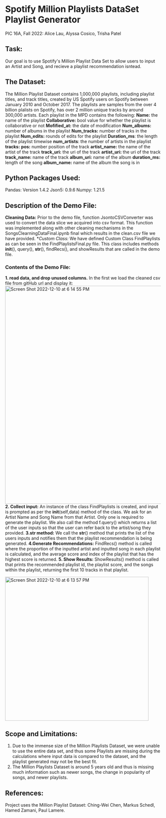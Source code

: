 # Spotify Million Playlists DataSet Playlist Generator
PIC 16A, Fall 2022: Alice Lau, Alyssa Cosico, Trisha Patel

## Task:
Our goal is to use Spotify's Million Playlist Data Set to allow users to input an Artist and Song, and recieve a playlist recommendation isntead. 

## The Dataset:
The Million Playlist Dataset contains 1,000,000 playlists, including playlist titles, and track titles, created by US Spotify users on Spotify between January 2010 and October 2017. The playlists are samples from the over 4 billion plalists on Spotify, has over 2 million unique tracks by around 300,000 artists. 
Each playlist in the MPD contains the following: 
  **Name:** the name of the playlist
  **Collaborative:** bool value for whether the playlist is collaborative or not
  **Mofified_at:** the date of modification
  **Num_albums:** number of albums in the playlist
  **Num_tracks:** number of tracks in the playlist
  **Num_edits:** rounds of edits for the playlist
  **Duration_ms**: the length of the playlist timewise
  **num_artists**: the number of artists in the playlist
  **tracks:** 
  **pos:** number position of the track
  **artist_name:** the name of the artist of the track
  **track_uri:** the uri of the track
  **artist_uri:** the uri of the track
  **track_name:** name of the track
  **album_uri:** name of the album
  **duration_ms:** length of the song
  **album_name:** name of the album the song is in
## Python Packages Used:
Pandas: Version 1.4.2
Json5: 0.9.6 
Numpy: 1.21.5
## Description of the Demo File:
**Cleaning Data:**
Prior to the demo file, function JsontoCSVConverter was used to convert the data slice we acquired into csv format. This function was implemented along with other cleaning mechanisms in the SongsClearningDataFinal.ipynb final which results in the clean.csv file we have provided. 
**Custom Class:*
We have defined Custom Class FindPlaylists as can be seen in the FindPlaylistsFinal.py file. This class includes methods __init__(), query(), __str__(), findRecs(), and showResults that are called in the demo file. 
### Contents of the Demo File:
**1. read data, and drop unused columns.**
  In the first we load the cleaned csv file from gitHub url and display it:
   <img width="703" alt="Screen Shot 2022-12-10 at 6 14 55 PM" src="https://user-images.githubusercontent.com/114253491/206880606-9d421d32-4c65-4440-b776-8d8fb5365f06.png">
**2. Collect input:**
  An instance of the class FindPlaylists is created, and input is prompted as per the __init__(self,data) method of the class.
  We ask for an Artist Name and Song Name from that Artist. Only one is required to generate the playlist. 
  We also call the method f.query() which returns a list of the user inputs so that the user can refer back to the artist/song they   provided. 
**3.str method:**
We call the __str__() method that prints the list of the users inputs and notifies them that the playlist recommendation is being generated. 
**4.Generate Recommendations:**
FindRecs() method is called where the proportion of the inputted artist and inputted song in each playlist is calculated, and the average score and index of the playlist that has the highest score is returned. 
**5. Show Results:**
ShowResults() method is called that prints the recommended playlist id, the playlist score, and the songs within the playlist, returning the first 10 tracks in that playlist. 

<img width="464" alt="Screen Shot 2022-12-10 at 6 13 57 PM" src="https://user-images.githubusercontent.com/114253491/206880825-cb7becae-722d-4474-84ea-d72056dca27c.png">

## Scope and Limitations:
  1. Due to the immense size of the Million Playlists Dataset, we were unable to use the entire data set, and thus some Playlists are missing during the calculations        where input data is compared to the dataset, and the playlist generated may not be the best fit. 
  2. The Million Playlists Dataset is around 5 years old and thus is missing much information such as newer songs, the change in popularity of songs, and newer         playlists. 


## References:
Project uses the Million Playlist Dataset: Ching-Wei Chen, Markus Schedl, Hamed Zamani, Paul Lamere. 

